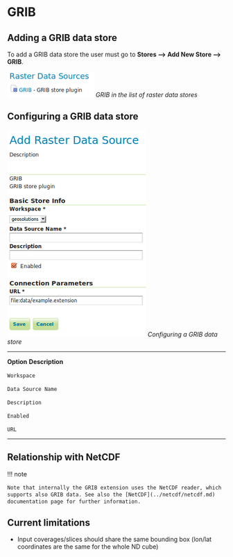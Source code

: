# GRIB

## Adding a GRIB data store

To add a GRIB data store the user must go to **Stores --> Add New Store --> GRIB**.

![](gribcreate.png)
*GRIB in the list of raster data stores*

## Configuring a GRIB data store

![](gribconfigure.png)
*Configuring a GRIB data store*

  -------------------- --------------------------------------------------------
  **Option**           **Description**

  `Workspace`          

  `Data Source Name`   

  `Description`        

  `Enabled`            

  `URL`                
  -------------------- --------------------------------------------------------

## Relationship with NetCDF

!!! note

    Note that internally the GRIB extension uses the NetCDF reader, which supports also GRIB data. See also the [NetCDF](../netcdf/netcdf.md) documentation page for further information.

## Current limitations

-   Input coverages/slices should share the same bounding box (lon/lat coordinates are the same for the whole ND cube)
